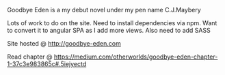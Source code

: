 Goodbye Eden is a my debut novel under my pen name C.J.Maybery

Lots of work to do on the site.
Need to install dependencies via npm. Want to convert it to angular SPA as I add more views. Also need to add SASS

Site hosted @ http://goodbye-eden.com

Read chapter @ https://medium.com/otherworlds/goodbye-eden-chapter-1-37c3e983865c#.5iejyectd


